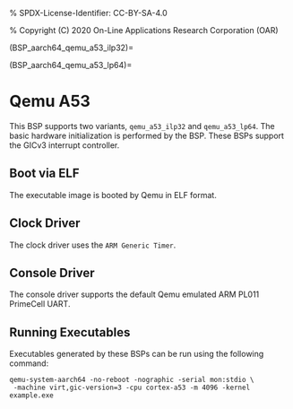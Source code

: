 % SPDX-License-Identifier: CC-BY-SA-4.0

% Copyright (C) 2020 On-Line Applications Research Corporation (OAR)

(BSP_aarch64_qemu_a53_ilp32)=

(BSP_aarch64_qemu_a53_lp64)=

# Qemu A53

This BSP supports two variants, `qemu_a53_ilp32` and `qemu_a53_lp64`. The basic
hardware initialization is performed by the BSP. These BSPs support the GICv3
interrupt controller.

## Boot via ELF

The executable image is booted by Qemu in ELF format.

## Clock Driver

The clock driver uses the `ARM Generic Timer`.

## Console Driver

The console driver supports the default Qemu emulated ARM PL011 PrimeCell UART.

## Running Executables

Executables generated by these BSPs can be run using the following command:

```shell
qemu-system-aarch64 -no-reboot -nographic -serial mon:stdio \
 -machine virt,gic-version=3 -cpu cortex-a53 -m 4096 -kernel example.exe
```
